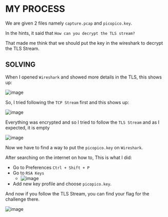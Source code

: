 # MY PROCESS

We are given 2 files namely `capture.pcap` and `picopico.key`.

In the hints, it said that `How can you decrypt the TLS stream?`

That made me think that we should put the key in the wireshark to decrypt the TLS Stream.

## SOLVING

When I opened `Wireshark` and showed more details in the TLS, this shows up:

![image](https://github.com/user-attachments/assets/f1c3fbf5-d158-4381-a48c-11f0c5ff8e0a)

So, I tried following the `TCP Stream` first and this shows up:

![image](https://github.com/user-attachments/assets/67b72a2f-1758-4565-9d53-fec8e84f529f)

Everything was encrypted and so I tried to follow the `TLS Stream` and as I expected, it is empty

![image](https://github.com/user-attachments/assets/05d7d14a-4a87-4e60-8bc6-6b503b69435b)

Now we have to find a way to put the `picopico.key` on `Wireshark`.

After searching on the internet on how to, This is what I did:
- Go to Preferences `Ctrl + Shift + P`
- Go to `RSA Keys`
  - ![image](https://github.com/user-attachments/assets/2a807a21-bee6-484f-882f-1ae0c6298836)
- Add new key profile and choose `picopico.key`.

And now if you follow the TLS Stream, you can find your flag for the challenge there.

![image](https://github.com/user-attachments/assets/ec6504d1-c36f-46f4-828e-edbff9605f84)


